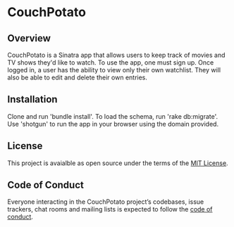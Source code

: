 # CouchPotato

## Overview

CouchPotato is a Sinatra app that allows users to keep track of movies and TV shows they'd like to watch. To use the app, one must sign up. Once logged in, a user has the ability to view only their own watchlist. They will also be able to edit and delete their own entries. 

## Installation

Clone and run 'bundle install'. To load the schema, run 'rake db:migrate'. Use 'shotgun' to run the app in your browser using the domain provided. 

## License

This project is avaialble as open source under the terms of the [MIT License](https://github.com/amfosh/couch-potato/blob/add-license-1/LICENSE.md).

## Code of Conduct
Everyone interacting in the CouchPotato project’s codebases, issue trackers, chat rooms and mailing lists is expected to follow the [code of conduct](https://github.com/amfosh/couch-potato/blob/master/CODE_OF_CONDUCT.md).